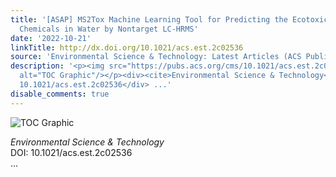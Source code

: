 ```yaml
---
title: '[ASAP] MS2Tox Machine Learning Tool for Predicting the Ecotoxicity of Unidentified
  Chemicals in Water by Nontarget LC-HRMS'
date: '2022-10-21'
linkTitle: http://dx.doi.org/10.1021/acs.est.2c02536
source: 'Environmental Science & Technology: Latest Articles (ACS Publications)'
description: '<p><img src="https://pubs.acs.org/cms/10.1021/acs.est.2c02536/asset/images/medium/es2c02536_0007.gif"
  alt="TOC Graphic"/></p><div><cite>Environmental Science & Technology</cite></div><div>DOI:
  10.1021/acs.est.2c02536</div> ...'
disable_comments: true
---
```

<p><img src="https://pubs.acs.org/cms/10.1021/acs.est.2c02536/asset/images/medium/es2c02536_0007.gif" alt="TOC Graphic"/></p><div><cite>Environmental Science & Technology</cite></div><div>DOI: 10.1021/acs.est.2c02536</div> ...
